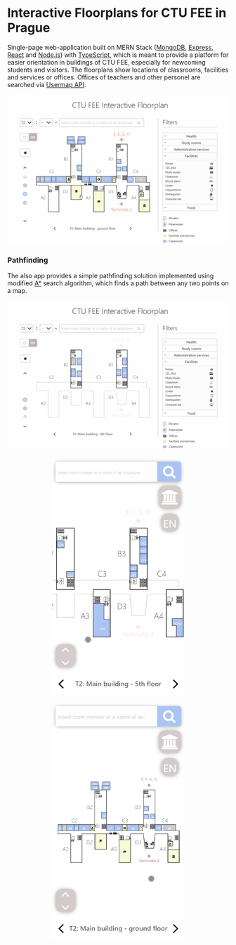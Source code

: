 # Interactive Floorplans for CTU FEE in Prague

Single-page web-application built on MERN Stack ([MongoDB](https://www.mongodb.com/), [Express](https://expressjs.com/), [React](https://reactjs.org/) and [Node.js](https://nodejs.org/en/)) with [TypeScript](https://www.typescriptlang.org/), which is meant to provide a platform for easier orientation in buildings of CTU FEE, especially for newcoming students and visitors. The floorplans show locations of classrooms, facilities and services or offices. Offices of teachers and other personel are searched via [Usermap API](https://rozvoj.fit.cvut.cz/Main/usermap-api).

<p align="center">
  <img src="./gifs/gif0.gif" width="700"/>
</p>

### Pathfinding

The also app provides a simple pathfinding solution implemented using modified [A*](https://en.wikipedia.org/wiki/A*_search_algorithm) search algorithm, which finds a path between any two points on a map.

<p align="center">
  <img src="./gifs/gif1.gif" width="700"/>
</p>

<p align="center">
  <img src="./gifs/gif2.gif" width="300"/>
</p>

<p align="center">
  <img src="./gifs/gif3.gif" width="300"/>
</p>
